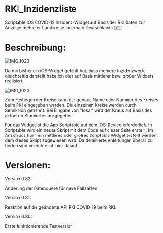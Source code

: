 # RKI_Inzidenzliste

Scriptable iOS COVID-19 Inzidenz-Widget auf Basis der RKI Daten zur Anzeige mehrerer Landkreise innerhalb Deutschlands 🇩🇪


# Beschreibung:

![IMG_1023](https://user-images.githubusercontent.com/74063738/98390817-2bdb4a00-2056-11eb-8910-362278d9897e.jpeg)

Da mir bisher ein iOS-Widget gefehlt hat, dass mehrere Inzidenzwerte gleichzeitig darstellt habe ich dies auf Basis mittlerer bzw. großer Widgets realisiert.

![IMG_1023](https://user-images.githubusercontent.com/74063738/98390817-2bdb4a00-2056-11eb-8910-362278d9897e.jpeg)

Zum Festlegen der Kreise kann der genaue Name oder Nummer des Kreises beim RKI eingegeben werden. Die einzelnen Kreise werden durch Semikolon getrennt. Bei Eingabe von "lokal" wird der Kraus auf Basis des aktuellen Standortes ausgegeben.

Für das Widget ist die App Scriptable auf dem iOS-Device erforderlich.
In Scriptable wird ein neues Skript mit dem Code auf dieser Seite erstellt.
Im Anschluss kann ein mittleres oder großes Scriptable Widget erstellt werden, dem dieses Skript zugewiesen wird.
Da detaillierte Anleitungen überall zu finden sind verzichte ich hier darauf.

# Versionen:


Version 0.82:

Änderung der Datenquelle für neue Fallzahlen.


Version 0.81:

Reaktion auf die geänderte API RKI COVID-19 beim RKI.


Version 0.80:

Erste funktionierende Testversion.
